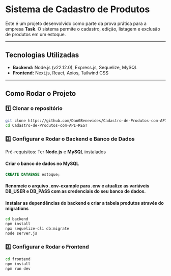 # Sistema de Cadastro de Produtos

Este é um projeto desenvolvido como parte da prova prática para a empresa **Task**. O sistema permite o cadastro, edição, listagem e exclusão de produtos em um estoque.

---

## Tecnologias Utilizadas

- **Backend:** Node.js (v22.12.0), Express.js, Sequelize, MySQL
- **Frontend:** Next.js, React, Axios, Tailwind CSS

---

## Como Rodar o Projeto

### **1️⃣ Clonar o repositório**
```bash
git clone https://github.com/DanGBenevides/Cadastro-de-Produtos-com-API-REST.git
cd Cadastro-de-Produtos-com-API-REST
```

### **2️⃣ Configurar e Rodar o Backend e Banco de Dados** 
Pré-requisitos: Ter **Node.js** e **MySQL** instalados

#### Criar o banco de dados no MySQL
```sql
CREATE DATABASE estoque;
```
#### Renomeie o arquivo .env-example para .env e atualize as variáveis **DB_USER** e **DB_PASS** com as credenciais do seu banco de dados.

#### Instalar as dependências do backend e criar a tabela produtos através do migrations
```bash
cd backend
npm install
npx sequelize-cli db:migrate
node server.js
```

### **3️⃣ Configurar e Rodar o Frontend**
```bash
cd frontend
npm install
npm run dev
```
